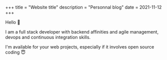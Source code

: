 +++
title = "Website title"
description = "Personnal blog"
date = 2021-11-12
+++

Hello 👋

I am a full stack developer with backend affinities and agile management, devops and continuous integration skills.

I'm available for your web projects, especially if it involves open source coding 😇
